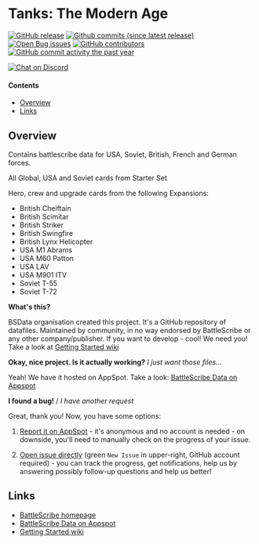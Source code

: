 Tanks: The Modern Age
==================

[![GitHub release](https://img.shields.io/github/release/BSData/tanks-the-modern-age.svg?style=flat-square)](https://github.com/BSData/tanks-the-modern-age/releases/latest)
[![Github commits (since latest release)](https://img.shields.io/github/commits-since/BSData/tanks-the-modern-age/latest.svg?style=flat-square)](https://github.com/BSData/tanks-the-modern-age/releases)
[![Open Bug issues](https://img.shields.io/github/issues/BSData/tanks-the-modern-age/bug.svg?style=flat-square&label=bugs)](https://github.com/BSData/tanks-the-modern-age/issues?q=is%3Aissue+is%3Aopen+label%3Abug)
[![GitHub contributors](https://img.shields.io/github/contributors/BSData/tanks-the-modern-age.svg?style=flat-square)](https://github.com/BSData/tanks-the-modern-age/graphs/contributors)
[![GitHub commit activity the past year](https://img.shields.io/github/commit-activity/y/BSData/tanks-the-modern-age.svg?style=flat-square)](https://github.com/BSData/tanks-the-modern-age/pulse/monthly)

[![Chat on Discord](https://img.shields.io/discord/558412685981777922.svg?logo=discord&style=popout-square)](https://discord.gg/KqPVhds)

#### Contents ####

* [Overview][]
* [Links][]

## Overview ##
[Overview]: #overview

Contains battlescribe data for USA, Soviet, British, French and German forces.

All Global, USA and Soviet cards from Starter Set

Hero, crew and upgrade cards from the following Expansions:
* British Cheiftain
* British Scimitar
* British Striker
* British Swingfire
* British	Lynx Helicopter
* USA	M1 Abrams
* USA	M60 Patton
* USA	LAV
* USA	M901 ITV
* Soviet T-55
* Soviet T-72


__What's this?__

BSData organisation created this project. It's a GitHub repository of datafiles.
Maintained by community, in no way endorsed by BattleScribe or any other company/publisher. If you want
to develop - cool! We need you! Take a look at [Getting Started wiki][]

__Okay, nice project. Is it actually working?__ _I just want those files..._

Yeah! We have it hosted on AppSpot. Take a look: [BattleScribe Data on Appspot][]

__I found a bug!__ / *I have another request*

Great, thank you! Now, you have some options:

1. [Report it on AppSpot][] - it's anonymous and no account is needed - on downside, you'll need to manually check on the progress of your issue.

2. [Open issue directly][] (green `New Issue` in upper-right, GitHub account required) - you can track the progress, get notifications, help us by answering possibly follow-up questions and help us better!

## Links ##
[Links]: #links

* [BattleScribe homepage][]
* [BattleScribe Data on Appspot][]
* [Getting Started wiki][]

[Report it on Appspot]: http://battlescribedata.appspot.com/#/repo/tanks-the-modern-age
[Open Issue directly]: https://github.com/BSData/tanks-the-modern-age/issues
[BattleScribe homepage]: http://www.battlescribe.net/
[BattleScribe Data on Appspot]: http://battlescribedata.appspot.com/#/repos
[Getting Started wiki]: https://github.com/BSData/catalogue-development/wiki/Getting-Started#contributing
